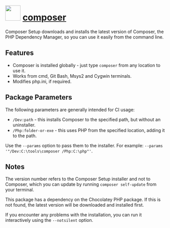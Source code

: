# <img src="https://cdn.jsdelivr.net/gh/chocolatey-community/chocolatey-coreteampackages@f7ae3543e4bce2cbb3525fe2ada977031e43781c/icons/composer.png" width="48" height="48"/> [composer](https://chocolatey.org/packages/composer)

Composer Setup downloads and installs the latest version of Composer, the PHP Dependency Manager, so you can use it easily from the command line.

## Features

 * Composer is installed globally - just type `composer` from any location to use it.
 * Works from cmd, Git Bash, Msys2 and Cygwin terminals.
 * Modifies php.ini, if required.

## Package Parameters

The following parameters are generally intended for CI usage:

* `/Dev:path` - this installs Composer to the specified path, but without an uninstaller.
* `/Php:folder-or-exe` - this uses PHP from the specified location, adding it to the path.

Use the `--params` option to pass them to the installer.
For example: `--params '"/Dev:C:\tools\composer /Php:C:\php"'`.

## Notes

The version number refers to the Composer Setup installer and not to Composer, which you can update by running `composer self-update` from your terminal.

This package has a dependency on the Chocolatey PHP package. If this is not found, the latest version will be downloaded and installed first.

If you encounter any problems with the installation, you can run it interactively using the `--notsilent` option.
